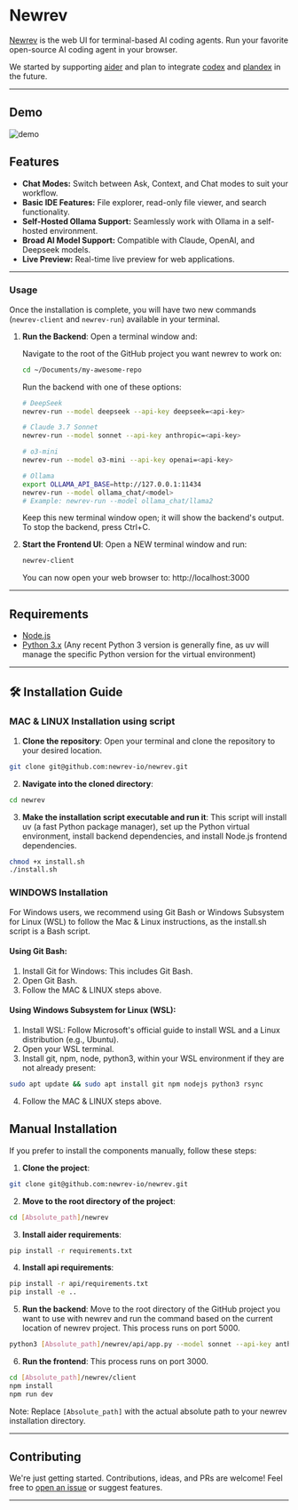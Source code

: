 # Newrev

[Newrev](https://newrev.io) is the web UI for terminal-based AI coding agents. Run your favorite open-source AI coding agent in your browser.

We started by supporting [aider](https://github.com/paul-gauthier/aider) and plan to integrate [codex](https://github.com/openai/codex) and [plandex](https://github.com/plandex-ai/plandex) in the future.

---

## Demo

![demo](https://github.com/user-attachments/assets/3e59b6b0-f0d5-4e9c-8f3d-1aeea47076d9)

## Features

* **Chat Modes:** Switch between Ask, Context, and Chat modes to suit your workflow.
* **Basic IDE Features:** File explorer, read-only file viewer, and search functionality.
* **Self-Hosted Ollama Support:** Seamlessly work with Ollama in a self-hosted environment.
* **Broad AI Model Support:** Compatible with Claude, OpenAI, and Deepseek models.
* **Live Preview:** Real-time live preview for web applications.

---

### Usage

Once the installation is complete, you will have two new commands (`newrev-client` and `newrev-run`) available in your terminal.

1. **Run the Backend**:
   Open a terminal window and:

   Navigate to the root of the GitHub project you want newrev to work on:
   ```bash
   cd ~/Documents/my-awesome-repo
   ```

   Run the backend with one of these options:
   ```bash
   # DeepSeek
   newrev-run --model deepseek --api-key deepseek=<api-key>

   # Claude 3.7 Sonnet
   newrev-run --model sonnet --api-key anthropic=<api-key>

   # o3-mini
   newrev-run --model o3-mini --api-key openai=<api-key>

   # Ollama
   export OLLAMA_API_BASE=http://127.0.0.1:11434
   newrev-run --model ollama_chat/<model>
   # Example: newrev-run --model ollama_chat/llama2
   ```

   Keep this new terminal window open; it will show the backend's output. To stop the backend, press Ctrl+C.

2. **Start the Frontend UI**:
   Open a NEW terminal window and run:
   ```bash
   newrev-client
   ```
   
   You can now open your web browser to: http://localhost:3000

---

## Requirements

* [Node.js](https://nodejs.org/)
* [Python 3.x](https://www.python.org/) (Any recent Python 3 version is generally fine, as uv will manage the specific Python version for the virtual environment)

---

## 🛠️ Installation Guide

### MAC & LINUX Installation using script

1. **Clone the repository**: Open your terminal and clone the repository to your desired location. 

```bash
git clone git@github.com:newrev-io/newrev.git
```

2. **Navigate into the cloned directory**:

```bash
cd newrev
```

3. **Make the installation script executable and run it**:
This script will install uv (a fast Python package manager), set up the Python virtual environment, install backend dependencies, and install Node.js frontend dependencies.

```bash
chmod +x install.sh
./install.sh
```

### WINDOWS Installation

For Windows users, we recommend using Git Bash or Windows Subsystem for Linux (WSL) to follow the Mac & Linux instructions, as the install.sh script is a Bash script.

#### Using Git Bash:
1. Install Git for Windows: This includes Git Bash.
2. Open Git Bash.
3. Follow the MAC & LINUX steps above.

#### Using Windows Subsystem for Linux (WSL):
1. Install WSL: Follow Microsoft's official guide to install WSL and a Linux distribution (e.g., Ubuntu).
2. Open your WSL terminal.
3. Install git, npm, node, python3, within your WSL environment if they are not already present:
```bash
sudo apt update && sudo apt install git npm nodejs python3 rsync
```
4. Follow the MAC & LINUX steps above.

## Manual Installation

If you prefer to install the components manually, follow these steps:

1. **Clone the project**:
```bash
git clone git@github.com:newrev-io/newrev.git
```

2. **Move to the root directory of the project**:
```bash
cd [Absolute_path]/newrev
```

3. **Install aider requirements**:
```bash
pip install -r requirements.txt
```

4. **Install api requirements**:
```bash
pip install -r api/requirements.txt
pip install -e ..
```

5. **Run the backend**:
Move to the root directory of the GitHub project you want to use with newrev and run the command based on the current location of newrev project. This process runs on port 5000.
```bash
python3 [Absolute_path]/newrev/api/app.py --model sonnet --api-key anthropic=<api-key>
```

6. **Run the frontend**:
This process runs on port 3000.
```bash
cd [Absolute_path]/newrev/client
npm install
npm run dev
```

Note: Replace `[Absolute_path]` with the actual absolute path to your newrev installation directory.

---

## Contributing

We're just getting started. Contributions, ideas, and PRs are welcome! Feel free to [open an issue](https://github.com/newrev-io/newrev/issues) or suggest features.

---